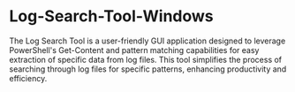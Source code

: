 # Log-Search-Tool-Windows
The Log Search Tool is a user-friendly GUI application designed to leverage PowerShell's Get-Content and pattern matching capabilities for easy extraction of specific data from log files. This tool simplifies the process of searching through log files for specific patterns, enhancing productivity and efficiency.

